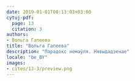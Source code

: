 ```yaml
---
date: 2019-01-01T00:13:03+03:00
cytuj-pdf:
  page: 13
  citation: 3
authors:
- Вольга Гапеева
title: "Вольга Гапеева"
description: "Парадокс немаўля. Нявыдадзенае"
locale: "be_BY"
images:
- cites/13-3/preview.png
---
```


